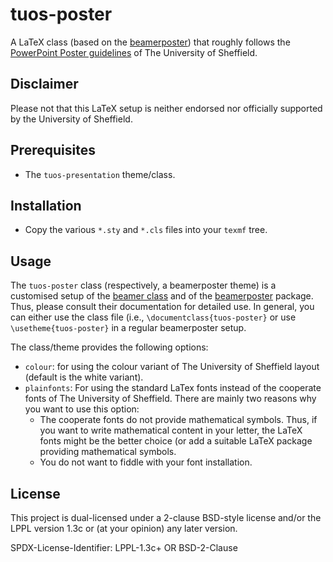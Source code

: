 # tuos-poster

A LaTeX class (based on the [beamerposter](https://www.ctan.org/tex-archive/macros/latex/contrib/beamerposter))
that roughly follows the 
[PowerPoint Poster guidelines](http://www.sheffield.ac.uk/marketing/visual-identity/downloads/powerpoint-templates) 
of The University of Sheffield.

## Disclaimer

Please not that this LaTeX setup is neither endorsed nor officially
supported by the University of Sheffield.

## Prerequisites 

* The `tuos-presentation` theme/class.

## Installation 

* Copy the various `*.sty` and `*.cls` files into your `texmf` tree. 

## Usage

The `tuos-poster` class (respectively, a beamerposter theme) is a
customised setup of the
[beamer class](https://www.ctan.org/pkg/beamer) and  of the 
[beamerposter](https://www.ctan.org/tex-archive/macros/latex/contrib/beamerposter) package. 
Thus, please consult their documentation for detailed use. In general, you 
can either use the class file (i.e., `\documentclass{tuos-poster}` or use
`\usetheme{tuos-poster}` in a regular beamerposter setup.

The class/theme provides the following options:
* `colour`: for using the colour variant of The University of
  Sheffield layout (default is the white variant). 
* `plainfonts`: For using the standard LaTex fonts instead of the cooperate fonts of The
  University of Sheffield. There are mainly two reasons why you want to
  use this option:
  * The cooperate fonts do not provide mathematical symbols. Thus, if
    you want to write mathematical content in your letter, the LaTeX
    fonts might be the better choice (or add a suitable LaTeX package
    providing mathematical symbols.
  * You do not want to fiddle with your font installation.
    

## License

This project is dual-licensed under a 2-clause BSD-style license and/or 
the LPPL version 1.3c or (at your opinion) any later version. 

SPDX-License-Identifier: LPPL-1.3c+ OR BSD-2-Clause

